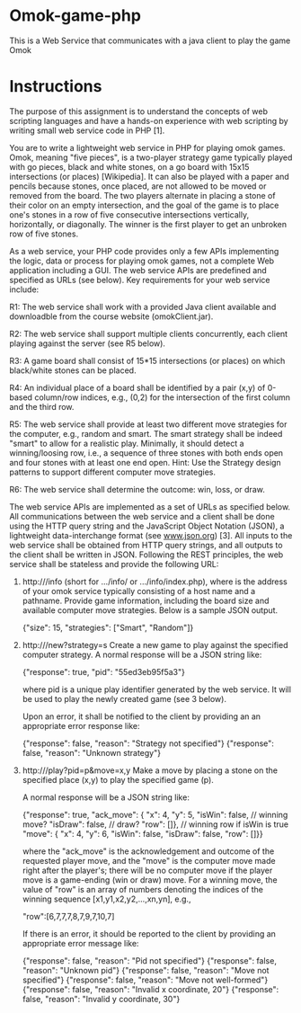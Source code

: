 # Omok-game-php
This is a Web Service that communicates with a java client to play the game Omok
# Instructions
The purpose of this assignment is to understand the concepts of web
scripting languages and have a hands-on experience with web scripting
by writing small web service code in PHP [1].

You are to write a lightweight web service in PHP for playing omok
games. Omok, meaning "five pieces", is a two-player strategy game
typically played with go pieces, black and white stones, on a go board
with 15x15 intersections (or places) [Wikipedia]. It can also be
played with a paper and pencils because stones, once placed, are not
allowed to be moved or removed from the board. The two players
alternate in placing a stone of their color on an empty intersection,
and the goal of the game is to place one's stones in a row of five
consecutive intersections vertically, horizontally, or diagonally. The
winner is the first player to get an unbroken row of five stones.

As a web service, your PHP code provides only a few APIs implementing
the logic, data or process for playing omok games, not a complete Web
application including a GUI. The web service APIs are predefined and
specified as URLs (see below). Key requirements for your web service
include:

R1: The web service shall work with a provided Java client available
    and downloadble from the course website (omokClient.jar).

R2: The web service shall support multiple clients concurrently, each
    client playing against the server (see R5 below). 

R3: A game board shall consist of 15*15 intersections (or places) on
    which black/white stones can be placed.

R4: An individual place of a board shall be identified by a pair (x,y)
    of 0-based column/row indices, e.g., (0,2) for the intersection
    of the first column and the third row.

R5: The web service shall provide at least two different move
    strategies for the computer, e.g., random and smart. The smart
    strategy shall be indeed "smart" to allow for a realistic
    play. Minimally, it should detect a winning/loosing row, i.e., a
    sequence of three stones with both ends open and four stones with
    at least one end open. Hint: Use the Strategy design patterns to
    support different computer move strategies.

R6: The web service shall determine the outcome: win, loss, or draw.

The web service APIs are implemented as a set of URLs as specified
below. All communications between the web service and a client shall
be done using the HTTP query string and the JavaScript Object Notation
(JSON), a lightweight data-interchange format (see www.json.org)
[3]. All inputs to the web service shall be obtained from HTTP query
strings, and all outputs to the client shall be written in
JSON. Following the REST principles, the web service shall be
stateless and provide the following URL:

1. http://<omok-home>/info (short for .../info/ or .../info/index.php),
   where <omok-home> is the address of your omok service typically
   consisting of a host name and a pathname.
   Provide game information, including the board size and available
   computer move strategies. Below is a sample JSON output.

   {"size": 15, "strategies": ["Smart", "Random"]}

2. http://<omok-home>/new?strategy=s
   Create a new game to play against the specified computer strategy.
   A normal response will be a JSON string like:

     {"response": true, "pid": "55ed3eb95f5a3"}
     
   where pid is a unique play identifier generated by the web service. 
   It will be used to play the newly created game (see 3 below).

   Upon an error, it shall be notified to the client by providing an
   an appropriate error response like:

     {"response": false, "reason": "Strategy not specified"}
     {"response": false, "reason": "Unknown strategy"}

3. http://<omok-home>/play?pid=p&move=x,y
   Make a move by placing a stone on the specified place (x,y) to play
   the specified game (p).

   A normal response will be a JSON string like:
     
     {"response": true,
      "ack_move": {
        "x": 4, 
        "y": 5, 
        "isWin": false,   // winning move?
	"isDraw": false,  // draw?
	"row": []},       // winning row if isWin is true
      "move": {
        "x": 4, 
        "y": 6, 
        "isWin": false, 
        "isDraw": false, 
        "row": []}}

   where the "ack_move" is the acknowledgement and outcome of the
   requested player move, and the "move" is the computer move made
   right after the player's; there will be no computer move if the
   player move is a game-ending (win or draw) move. For a winning
   move, the value of "row" is an array of numbers denoting the
   indices of the winning sequence [x1,y1,x2,y2,...,xn,yn], e.g.,

     "row":[6,7,7,7,8,7,9,7,10,7]

   If there is an error, it should be reported to the client by
   providing an appropriate error message like:

     {"response": false, "reason": "Pid not specified"}
     {"response": false, "reason": "Unknown pid"}
     {"response": false, "reason": "Move not specified"}
     {"response": false, "reason": "Move not well-formed"}
     {"response": false, "reason": "Invalid x coordinate, 20"}
     {"response": false, "reason": "Invalid y coordinate, 30"}

